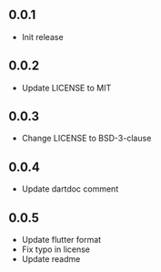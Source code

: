 ## 0.0.1

- Init release

## 0.0.2

- Update LICENSE to MIT

## 0.0.3

- Change LICENSE to BSD-3-clause

## 0.0.4

- Update dartdoc comment

## 0.0.5

- Update flutter format
- Fix typo in license
- Update readme
